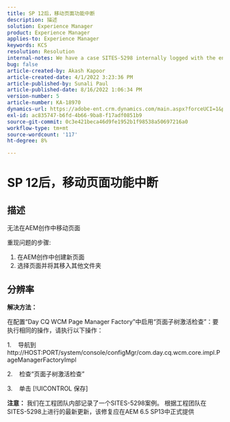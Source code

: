 ```yaml
---
title: SP 12后，移动页面功能中断
description: 描述
solution: Experience Manager
product: Experience Manager
applies-to: Experience Manager
keywords: KCS
resolution: Resolution
internal-notes: We have a case SITES-5298 internally logged with the engineering team. As per the latest update from the engineering team on SITES-5298, The fix should be officially available in AEM 6.5 SP13
bug: false
article-created-by: Akash Kapoor
article-created-date: 4/1/2022 3:23:36 PM
article-published-by: Sunali Paul
article-published-date: 8/16/2022 1:06:34 PM
version-number: 5
article-number: KA-18970
dynamics-url: https://adobe-ent.crm.dynamics.com/main.aspx?forceUCI=1&pagetype=entityrecord&etn=knowledgearticle&id=f80317b1-cfb1-ec11-9840-0022480bdaa1
exl-id: ac835747-b6fd-4b66-9ba8-f17adf0851b9
source-git-commit: 0c3e421beca46d9fe1952b1f98538a50697216a0
workflow-type: tm+mt
source-wordcount: '117'
ht-degree: 8%

---
```


# SP 12后，移动页面功能中断

## 描述


无法在AEM创作中移动页面

重现问题的步骤:
1. 在AEM创作中创建新页面
2. 选择页面并将其移入其他文件夹


## 分辨率


<b>解决方法： </b>

在配置“Day CQ WCM Page Manager Factory”中启用“页面子树激活检查”：要执行相同的操作，请执行以下操作：

1.    导航到http://HOST:PORT/system/console/configMgr/com.day.cq.wcm.core.impl.PageManagerFactoryImpl

2.    检查“页面子树激活检查”

3.    单击 [!UICONTROL 保存]

<b>注意：</b> 我们在工程团队内部记录了一个SITES-5298案例。
根据工程团队在SITES-5298上进行的最新更新，该修复应在AEM 6.5 SP13中正式提供
